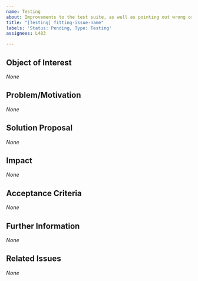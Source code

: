 ```yaml
---
name: Testing
about: Improvements to the test suite, as well as pointing out wrong or missing tests
title: "[Testing] fitting-issue-name"
labels: 'Status: Pending, Type: Testing'
assignees: L483

---
```


<!--
How to use this template:
If there are multiple, little improvement suggestions, you can mention them bundled in the same issue, because the effort of writing issues should not drastically overweigh the effort of resolving them.
Make sure to use the same order of improvements in each section when bundling multiple improvements inside one issue.
However, create a separate issue for each issue that is concerned with the testing suite itself.

The issue name has to be written in kebap-case.
Keep all of the text encapsulated in comments, even though it will not be rendered.
Only add text in the places that are filled with *None* default and replace *None* with your text.
-->

## Object of Interest
<!-- describe the parts of the testing (suite) that are in need of an improvement as specific as possible -->
*None*

## Problem/Motivation
<!-- describe your problem or motivation that caused your testing request (is a test inaccurate/missing, is it about the testing suite) as detailed as possible -->
*None*

## Solution Proposal
<!-- describe the solution you have in mind as detailed as possible -->
*None*

## Impact
<!-- describe potential side effects of your solution proposal that can cause follow-up issues (usually only relevant when suggesting changes to the testing suite) to the best of your knowledge -->
*None*

## Acceptance Criteria
<!-- specify the acceptance criteria as a task list with one or more entries: https://docs.github.com/en/get-started/writing-on-github/working-with-advanced-formatting/about-task-lists -->
*None*

## Further Information
<!-- add additional helpful, issue related information such as links, screenshots, sketches, your own considerations and thoughts, etc. -->
*None*

## Related Issues
<!-- add a bullet point list of other related issues in case there are any, the issue(s) (if it/they can be narrowed down) that introduced the need for a testing request would be particularly useful -->
*None*

<!--
Label usage:
- select any number of fitting labels with a "Flag: " prefix
- select any number of fitting labels with a "For: " prefix
- select EXACTLY ONE label with a "Priority: " prefix
- select EXACTLY ONE label with a "Scope: " prefix
- do not add, change or remove any label with a "Status: " or "Type: " prefix

Look at the label descriptions to get a better understanding of them and pick the most fitting.
If more than one "Type: " label fits the issue, it is a good indicator that the issue mixes concerns.
The issue should then be split into multiple issues in a way that each new issue falls EXACTLY INTO ONE category.
-->
